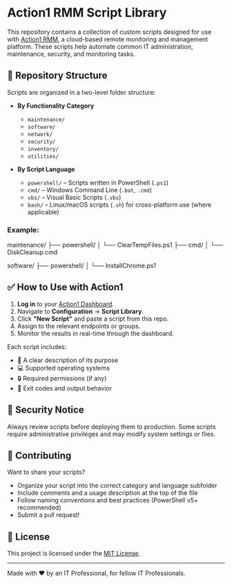 # Action1 RMM Script Library

This repository contains a collection of custom scripts designed for use with [Action1 RMM](https://www.action1.com), a cloud-based remote monitoring and management platform. These scripts help automate common IT administration, maintenance, security, and monitoring tasks.

## 📁 Repository Structure

Scripts are organized in a two-level folder structure:

- **By Functionality Category**
  - `maintenance/`
  - `software/`
  - `network/`
  - `security/`
  - `inventory/`
  - `utilities/`

- **By Script Language**
  - `powershell/` – Scripts written in PowerShell (`.ps1`)
  - `cmd/` – Windows Command Line (`.bat`, `.cmd`)
  - `vbs/` – Visual Basic Scripts (`.vbs`)
  - `bash/` – Linux/macOS scripts (`.sh`) for cross-platform use (where applicable)

### Example:
maintenance/
├── powershell/
│ └── ClearTempFiles.ps1
├── cmd/
│ └── DiskCleanup.cmd

software/
├── powershell/
│ └── InstallChrome.ps1


## ✅ How to Use with Action1

1. **Log in** to your [Action1 Dashboard](https://app.action1.com).
2. Navigate to **Configuration** → **Script Library**.
3. Click **"New Script"** and paste a script from this repo.
4. Assign to the relevant endpoints or groups.
5. Monitor the results in real-time through the dashboard.

Each script includes:

- 📄 A clear description of its purpose  
- 💻 Supported operating systems  
- 🔒 Required permissions (if any)  
- 🚦 Exit codes and output behavior  

## 🔐 Security Notice

Always review scripts before deploying them to production. Some scripts require administrative privileges and may modify system settings or files.

## 📌 Contributing

Want to share your scripts?

- Organize your script into the correct category and language subfolder  
- Include comments and a usage description at the top of the file  
- Follow naming conventions and best practices (PowerShell v5+ recommended)  
- Submit a pull request!  

## 📃 License

This project is licensed under the [MIT License](LICENSE).

---

Made with ❤️ by an IT Professional, for fellow IT Professionals.
